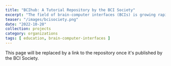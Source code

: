 ```yaml
---
title: "BCIhub: A Tutorial Repository by the BCI Society"
excerpt: "The field of brain-computer interfaces (BCIs) is growing rapidly, but there's a lack of reliable learning resources for students and new researchers. As part of my role in the Postdoc & Student Commitee of the BCI Society, I'm creating a public repository of tutorials for teaching various topics in BCI."
teaser: "/images/bcisociety.png"
date: "2022-10-20"
collection: projects
category: organizations
tags: [ education, brain-computer-interfaces ]
---
```


This page will be replaced by a link to the repository once it's published by the BCI Society.